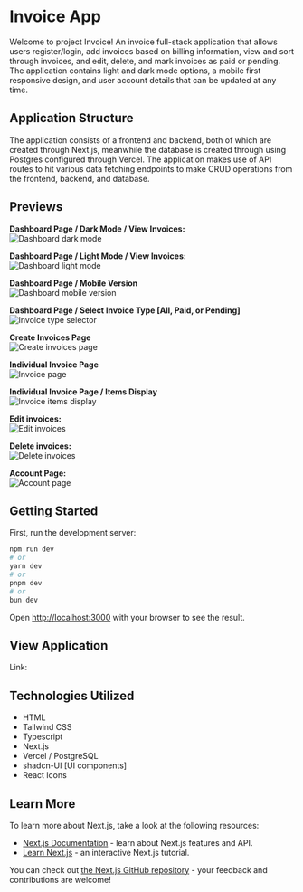# Invoice App
Welcome to project Invoice! An invoice full-stack application that allows users register/login, add invoices based on billing information, view and sort through invoices, and edit, delete, and mark invoices as paid or pending. The application contains light and dark mode options, a mobile first responsive design, and user account details that can be updated at any time.

## Application Structure

The application consists of a frontend and backend, both of which are created through Next.js, meanwhile the database is created through using Postgres configured through Vercel. The application makes use of API routes to hit various data fetching endpoints to make CRUD operations from the frontend, backend, and database.

## Previews

**Dashboard Page / Dark Mode / View Invoices:**<br>
![Dashboard dark mode](public/dashboard_dark.png)

**Dashboard Page / Light Mode / View Invoices:**<br>
![Dashboard light mode](public/dashboard_light.png)

**Dashboard Page / Mobile Version**<br>
![Dashboard mobile version](public/mobile_version.png)

**Dashboard Page / Select Invoice Type [All, Paid, or Pending]**<br>
![Invoice type selector](public/invoice_type_select.png)

**Create Invoices Page**<br>
![Create invoices page](public/create_invoice.png)

**Individual Invoice Page**<br>
![Invoice page](public/invoice_page.png)

**Individual Invoice Page / Items Display**<br>
![Invoice items display](public/dashboard_dark.png)

**Edit invoices:**<br>
![Edit invoices](public/edit_invoice_panel.png)

**Delete invoices:**<br>
![Delete invoices](public/delete_invoice.png)

**Account Page:**<br>
![Account page](public/account_page.png)

## Getting Started

First, run the development server:

```bash
npm run dev
# or
yarn dev
# or
pnpm dev
# or
bun dev
```

Open [http://localhost:3000](http://localhost:3000) with your browser to see the result.

## View Application

Link: 

## Technologies Utilized
- HTML
- Tailwind CSS
- Typescript
- Next.js
- Vercel / PostgreSQL
- shadcn-UI [UI components]
- React Icons

## Learn More

To learn more about Next.js, take a look at the following resources:

- [Next.js Documentation](https://nextjs.org/docs) - learn about Next.js features and API.
- [Learn Next.js](https://nextjs.org/learn) - an interactive Next.js tutorial.

You can check out [the Next.js GitHub repository](https://github.com/vercel/next.js/) - your feedback and contributions are welcome!

